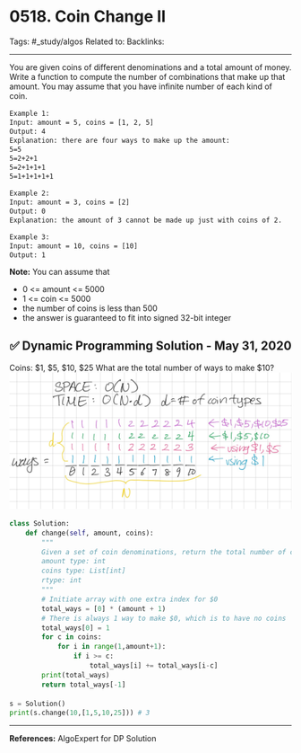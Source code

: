 # 0518. Coin Change II
Tags: #_study/algos 
Related to:
Backlinks:
- - - -
 
You are given coins of different denominations and a total amount of money. Write a function to compute the number of combinations that make up that amount. You may assume that you have infinite number of each kind of coin.
 
```
Example 1:
Input: amount = 5, coins = [1, 2, 5]
Output: 4
Explanation: there are four ways to make up the amount:
5=5
5=2+2+1
5=2+1+1+1
5=1+1+1+1+1
```

```
Example 2:
Input: amount = 3, coins = [2]
Output: 0
Explanation: the amount of 3 cannot be made up just with coins of 2.
```

```
Example 3:
Input: amount = 10, coins = [10] 
Output: 1
```
 
**Note:**
You can assume that
* 0 <= amount <= 5000
* 1 <= coin <= 5000
* the number of coins is less than 500
* the answer is guaranteed to fit into signed 32-bit integer

## ✅ Dynamic Programming Solution - May 31, 2020
Coins: $1, $5, $10, $25
What are the total number of ways to make $10?
![](0518.%20Coin%20Change%20II/950A779B-A5E9-4184-80E0-40878108B808.png)

```py
class Solution:
    def change(self, amount, coins):
        """
        Given a set of coin denominations, return the total number of combinations that sum up to given amount.
        amount type: int
        coins type: List[int]
        rtype: int
        """
        # Initiate array with one extra index for $0
        total_ways = [0] * (amount + 1)
        # There is always 1 way to make $0, which is to have no coins
        total_ways[0] = 1
        for c in coins:
            for i in range(1,amount+1):
                if i >= c:
                    total_ways[i] += total_ways[i-c]
        print(total_ways)
        return total_ways[-1]

s = Solution()
print(s.change(10,[1,5,10,25])) # 3
```

- - - -
**References:** AlgoExpert for DP Solution